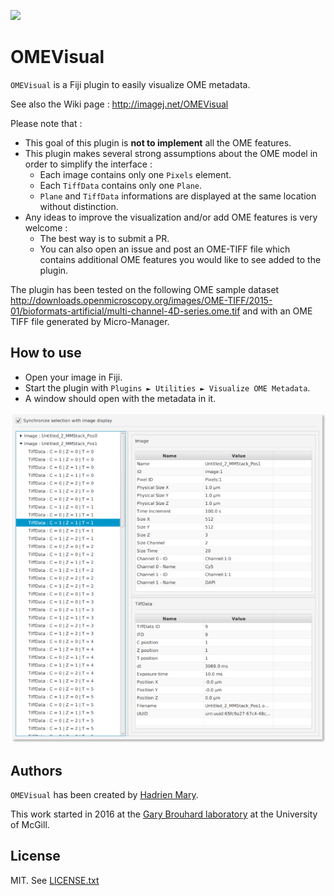 [![](https://travis-ci.com/fiji/OMEVisual.svg?branch=master)](https://travis-ci.com/fiji/OMEVisual)

# OMEVisual

`OMEVisual` is a Fiji plugin to easily visualize OME metadata.

See also the Wiki page : http://imagej.net/OMEVisual

Please note that :

- This goal of this plugin is **not to implement** all the OME features.
- This plugin makes several strong assumptions about the OME model in order to simplify the interface :
    - Each image contains only one `Pixels` element.
    - Each `TiffData` contains only one `Plane`.
    - `Plane` and `TiffData` informations are displayed at the same location without distinction.
- Any ideas to improve the visualization and/or add OME features is very welcome :
    - The best way is to submit a PR.
    - You can also open an issue and post an OME-TIFF file which contains additional OME features you would like to see added to the plugin.

The plugin has been tested on the following OME sample dataset http://downloads.openmicroscopy.org/images/OME-TIFF/2015-01/bioformats-artificial/multi-channel-4D-series.ome.tif and with an OME TIFF file generated by Micro-Manager.

## How to use

- Open your image in Fiji.
- Start the plugin with `Plugins ► Utilities ► Visualize OME Metadata`.
- A window should open with the metadata in it.

![OMEVisual Screenshot](screenshot.png)

## Authors

`OMEVisual` has been created by [Hadrien Mary](mailto:hadrien.mary@gmail.com).

This work started in 2016 at the [Gary Brouhard laboratory](http://brouhardlab.mcgill.ca/) at the University of McGill.

## License

MIT. See [LICENSE.txt](LICENSE.txt)

